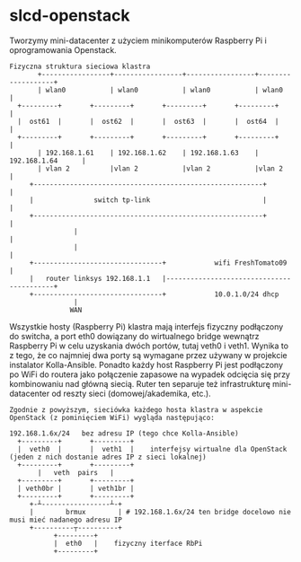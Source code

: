 # slcd-openstack

Tworzymy mini-datacenter z użyciem minikomputerów Raspberry Pi i oprogramowania Openstack.

```
Fizyczna struktura sieciowa klastra
       +-----------------+-----------------+-----------------+-------------------+
       | wlan0           | wlan0           | wlan0           | wlan0             |
  +---------+       +---------+       +---------+       +---------+              |
  |  ost61  |       |  ost62  |       |  ost63  |       |  ost64  |              |
  +---------+       +---------+       +---------+       +---------+              |
       | 192.168.1.61    | 192.168.1.62    | 192.168.1.63    | 192.168.1.64      |
       | vlan 2          |vlan 2           |vlan 2           |vlan 2             |
     +---------------------------------------------------------+                 |
     |               switch tp-link                            |                 |
     +---------------------------------------------------------+                 |
                |                                                                |
                |                                                                |
     +--------------------------------+            wifi FreshTomato09            |
     |   router linksys 192.168.1.1   |------------------------------------------+
     +--------------------------------+            10.0.1.0/24 dhcp
                |
               WAN
```

Wszystkie hosty (Raspberry Pi) klastra mają interfejs fizyczny podłączony do switcha, a port eth0 dowiązany do wirtualnego bridge wewnątrz Raspberry Pi w celu uzyskania dwóch portów, tutaj veth0 i veth1. Wynika to z tego, że co najmniej dwa porty są wymagane przez używany w projekcie instalator Kolla-Ansible. Ponadto każdy host Raspberry Pi jest podłączony po WiFi do routera jako połączenie zapasowe na wypadek odcięcia się przy kombinowaniu nad główną siecią. Ruter ten separuje też infrastrukturę mini-datacenter od reszty sieci (domowej/akademika, etc.).

```
Zgodnie z powyższym, sieciówka każdego hosta klastra w aspekcie OpenStack (z pominięciem WiFi) wygląda następująco:

192.168.1.6x/24   bez adresu IP (tego chce Kolla-Ansible)
  +---------+       +---------+
  |  veth0  |       |  veth1  |    interfejsy wirtualne dla OpenStack (jeden z nich dostanie adres IP z sieci lokalnej)
  +---------+       +---------+
       |   veth  pairs   |
  +---------+       +---------+
  | veth0br |       | veth1br |
  +---------+       +---------+
     +-┴-----------------┴-+
     |        brmux        | # 192.168.1.6x/24 ten bridge docelowo nie musi mieć nadanego adresu IP
     +----------┬----------+
           +---------+
           |  eth0   |    fizyczny iterface RbPi
           +---------+
```
